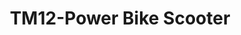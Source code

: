 ---
title: "TM12-Power Bike Scooter"
url: /fusagasuga/tm12-power-bike-scooter/
shop: motocicleta
---